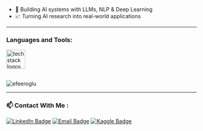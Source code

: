- 🧠 Building AI systems with LLMs, NLP & Deep Learning  
- 📈 Turning AI research into real-world applications

---

<h3 align="left">Languages and Tools:</h3>

<div align="left">
  <img src="https://skillicons.dev/icons?i=python,flask,tensorflow,go,react,flutter,js,java,postgresql,mysql,rabbitmq,postman,git" height="50" alt="tech stack logos" />
</div>



<br/>

<p><img src="http://github-profile-summary-cards.vercel.app/api/cards/profile-details?username=Efe-Eroglu&theme=moonlight" alt="efeeroglu"/></p>

---

### :mailbox: Contact With Me :
[![LinkedIn Badge](https://img.shields.io/badge/LinkedIn-0077B5?style=for-the-badge&logo=linkedin&logoColor=white)](https://www.linkedin.com/in/efeeroglu/)
[![Email Badge](https://img.shields.io/badge/Email-D14836?style=for-the-badge&logo=gmail&logoColor=white)](mailto:efeeroglu061@gmail.com)
[![Kaggle Badge](https://img.shields.io/badge/Kaggle-20BEFF?style=for-the-badge&logo=kaggle&logoColor=white)](https://www.kaggle.com/efeeroglu)
